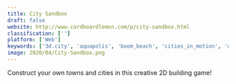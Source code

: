 ```yaml
---
title: City Sandbox
draft: false 
website: http://www.cardboardlemon.com/p/city-sandbox.html
classification: ['']
platform: ['Web']
keywords: ['3d.city', 'aquapolis', 'boom_beach', 'cities_in_motion', 'dino_island', 'dungeon_keeper_2', 'epic_astro_story', 'lincity-ng', 'opencity', 'pocket_city', 'rebuild', 'simcity_buildit', 'stonehearth', 'survivalcraft', 'theotown', 'train_valley', 'voxel_turf']
image: 2020/04/City-Sandbox.png
---
```

Construct your own towns and cities in this creative 2D building game!